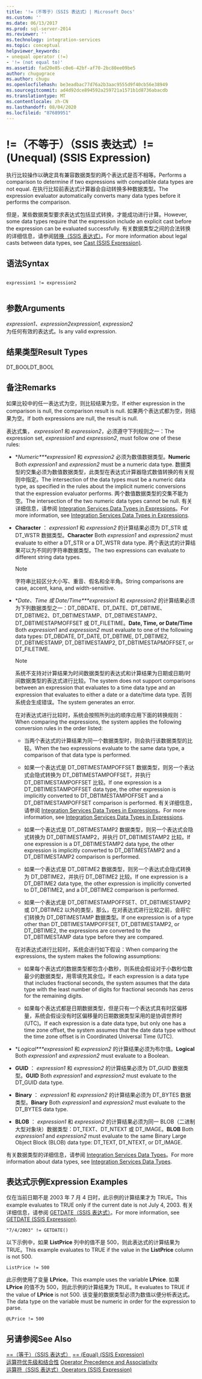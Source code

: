 ```yaml
---
title: '!=（不等于）（SSIS 表达式）| Microsoft Docs'
ms.custom: ''
ms.date: 06/13/2017
ms.prod: sql-server-2014
ms.reviewer: ''
ms.technology: integration-services
ms.topic: conceptual
helpviewer_keywords:
- unequal operator (!=)
- '!= (not equal to)'
ms.assetid: fad20e85-c0e6-42bf-af70-2bc80ee09be5
author: chugugrace
ms.author: chugu
ms.openlocfilehash: be3eadbac77d76a2b3aac9555d9f40cb56e38949
ms.sourcegitcommit: ad4d92dce894592a259721a1571b1d8736abacdb
ms.translationtype: MT
ms.contentlocale: zh-CN
ms.lasthandoff: 08/04/2020
ms.locfileid: "87689951"
---
```

# <a name="-unequal-ssis-expression"></a><span data-ttu-id="c88bf-102">!=（不等于）（SSIS 表达式）</span><span class="sxs-lookup"><span data-stu-id="c88bf-102">!= (Unequal) (SSIS Expression)</span></span>
  <span data-ttu-id="c88bf-103">执行比较操作以确定具有兼容数据类型的两个表达式是否不相等。</span><span class="sxs-lookup"><span data-stu-id="c88bf-103">Performs a comparison to determine if two expressions with compatible data types are not equal.</span></span> <span data-ttu-id="c88bf-104">在执行比较前表达式计算器会自动转换多种数据类型。</span><span class="sxs-lookup"><span data-stu-id="c88bf-104">The expression evaluator automatically converts many data types before it performs the comparison.</span></span>  
  
 <span data-ttu-id="c88bf-105">但是，某些数据类型要求表达式包括显式转换，才能成功进行计算。</span><span class="sxs-lookup"><span data-stu-id="c88bf-105">However, some data types require that the expression include an explicit cast before the expression can be evaluated successfully.</span></span> <span data-ttu-id="c88bf-106">有关数据类型之间的合法转换的详细信息，请参阅[转换（SSIS 表达式）](cast-ssis-expression.md)。</span><span class="sxs-lookup"><span data-stu-id="c88bf-106">For more information about legal casts between data types, see [Cast &#40;SSIS Expression&#41;](cast-ssis-expression.md).</span></span>  
  
## <a name="syntax"></a><span data-ttu-id="c88bf-107">语法</span><span class="sxs-lookup"><span data-stu-id="c88bf-107">Syntax</span></span>  
  
```  
  
expression1 != expression2  
  
```  
  
## <a name="arguments"></a><span data-ttu-id="c88bf-108">参数</span><span class="sxs-lookup"><span data-stu-id="c88bf-108">Arguments</span></span>  
 <span data-ttu-id="c88bf-109">*expression1、expression2*</span><span class="sxs-lookup"><span data-stu-id="c88bf-109">*expression1, expression2*</span></span>  
 <span data-ttu-id="c88bf-110">为任何有效的表达式。</span><span class="sxs-lookup"><span data-stu-id="c88bf-110">Is any valid expression.</span></span>  
  
## <a name="result-types"></a><span data-ttu-id="c88bf-111">结果类型</span><span class="sxs-lookup"><span data-stu-id="c88bf-111">Result Types</span></span>  
 <span data-ttu-id="c88bf-112">DT_BOOL</span><span class="sxs-lookup"><span data-stu-id="c88bf-112">DT_BOOL</span></span>  
  
## <a name="remarks"></a><span data-ttu-id="c88bf-113">备注</span><span class="sxs-lookup"><span data-stu-id="c88bf-113">Remarks</span></span>  
 <span data-ttu-id="c88bf-114">如果比较中的任一表达式为空，则比较结果为空。</span><span class="sxs-lookup"><span data-stu-id="c88bf-114">If either expression in the comparison is null, the comparison result is null.</span></span> <span data-ttu-id="c88bf-115">如果两个表达式都为空，则结果为空。</span><span class="sxs-lookup"><span data-stu-id="c88bf-115">If both expressions are null, the result is null.</span></span>  
  
 <span data-ttu-id="c88bf-116">表达式集， *expression1* 和 *expression2*，必须遵守下列规则之一：</span><span class="sxs-lookup"><span data-stu-id="c88bf-116">The expression set, *expression1* and *expression2*, must follow one of these rules:</span></span>  
  
-   <span data-ttu-id="c88bf-117">\**Numeric\*\*\*expression1* 和 *expression2* 必须为数值数据类型。</span><span class="sxs-lookup"><span data-stu-id="c88bf-117">**Numeric** Both *expression1* and *expression2* must be a numeric data type.</span></span> <span data-ttu-id="c88bf-118">数据类型的交集必须为数值数据类型，此类型在表达式计算器隐式数值转换的有关规则中指定。</span><span class="sxs-lookup"><span data-stu-id="c88bf-118">The intersection of the data types must be a numeric data type, as specified in the rules about the implicit numeric conversions that the expression evaluator performs.</span></span> <span data-ttu-id="c88bf-119">两个数值数据类型的交集不能为空。</span><span class="sxs-lookup"><span data-stu-id="c88bf-119">The intersection of the two numeric data types cannot be null.</span></span> <span data-ttu-id="c88bf-120">有关详细信息，请参阅 [Integration Services Data Types in Expressions](integration-services-data-types-in-expressions.md)。</span><span class="sxs-lookup"><span data-stu-id="c88bf-120">For more information, see [Integration Services Data Types in Expressions](integration-services-data-types-in-expressions.md).</span></span>  
  
-   <span data-ttu-id="c88bf-121">**Character** ： *expression1* 和 *expression2* 的计算结果必须为 DT_STR 或 DT_WSTR 数据类型。</span><span class="sxs-lookup"><span data-stu-id="c88bf-121">**Character** Both *expression1* and *expression2* must evaluate to either a DT_STR or a DT_WSTR data type.</span></span> <span data-ttu-id="c88bf-122">两个表达式的计算结果可以为不同的字符串数据类型。</span><span class="sxs-lookup"><span data-stu-id="c88bf-122">The two expressions can evaluate to different string data types.</span></span>  
  
    > [!NOTE]  
    >  <span data-ttu-id="c88bf-123">字符串比较区分大小写、重音、假名和全半角。</span><span class="sxs-lookup"><span data-stu-id="c88bf-123">String comparisons are case, accent, kana, and width-sensitive.</span></span>  
  
-   <span data-ttu-id="c88bf-124">\**Date、Time 或 Date/Time\*\*\*expression1* 和 *expression2* 的计算结果必须为下列数据类型之一：DT_DBDATE、DT_DATE、DT_DBTIME、DT_DBTIME2、DT_DBTIMESTAMP、DT_DBTIMESTAMP2、DT_DBTIMESTAPMOFFSET 或 DT_FILETIME。</span><span class="sxs-lookup"><span data-stu-id="c88bf-124">**Date, Time, or Date/Time** Both *expression1* and *expression2* must evaluate to one of the following data types: DT_DBDATE, DT_DATE, DT_DBTIME, DT_DBTIME2, DT_DBTIMESTAMP, DT_DBTIMESTAMP2, DT_DBTIMESTAPMOFFSET, or DT_FILETIME.</span></span>  
  
    > [!NOTE]  
    >  <span data-ttu-id="c88bf-125">系统不支持对计算结果为时间数据类型的表达式和计算结果为日期或日期/时间数据类型的表达式进行比较。</span><span class="sxs-lookup"><span data-stu-id="c88bf-125">The system does not support comparisons between an expression that evaluates to a time data type and an expression that evaluates to either a date or a date/time data type.</span></span> <span data-ttu-id="c88bf-126">否则系统会生成错误。</span><span class="sxs-lookup"><span data-stu-id="c88bf-126">The system generates an error.</span></span>  
  
     <span data-ttu-id="c88bf-127">在对表达式进行比较时，系统会按照所列出的顺序应用下面的转换规则：</span><span class="sxs-lookup"><span data-stu-id="c88bf-127">When comparing the expressions, the system applies the following conversion rules in the order listed:</span></span>  
  
    -   <span data-ttu-id="c88bf-128">当两个表达式的计算结果为同一个数据类型时，则会执行该数据类型的比较。</span><span class="sxs-lookup"><span data-stu-id="c88bf-128">When the two expressions evaluate to the same data type, a comparison of that data type is performed.</span></span>  
  
    -   <span data-ttu-id="c88bf-129">如果一个表达式是 DT_DBTIMESTAMPOFFSET 数据类型，则另一个表达式会隐式转换为 DT_DBTIMESTAMPOFFSET，并执行 DT_DBTIMESTAMPOFFSET 比较。</span><span class="sxs-lookup"><span data-stu-id="c88bf-129">If one expression is a DT_DBTIMESTAMPOFFSET data type, the other expression is implicitly converted to DT_DBTIMESTAMPOFFSET and a DT_DBTIMESTAMPOFFSET comparison is performed.</span></span> <span data-ttu-id="c88bf-130">有关详细信息，请参阅 [Integration Services Data Types in Expressions](integration-services-data-types-in-expressions.md)。</span><span class="sxs-lookup"><span data-stu-id="c88bf-130">For more information, see [Integration Services Data Types in Expressions](integration-services-data-types-in-expressions.md).</span></span>  
  
    -   <span data-ttu-id="c88bf-131">如果一个表达式是 DT_DBTIMESTAMP2 数据类型，则另一个表达式会隐式转换为 DT_DBTIMESTAMP2，并执行 DT_DBTIMESTAMP2 比较。</span><span class="sxs-lookup"><span data-stu-id="c88bf-131">If one expression is a DT_DBTIMESTAMP2 data type, the other expression is implicitly converted to DT_DBTIMESTAMP2 and a DT_DBTIMESTAMP2 comparison is performed.</span></span>  
  
    -   <span data-ttu-id="c88bf-132">如果一个表达式是 DT_DBTIME2 数据类型，则另一个表达式会隐式转换为 DT_DBTIME2，并执行 DT_DBTIME2 比较。</span><span class="sxs-lookup"><span data-stu-id="c88bf-132">If one expression is a DT_DBTIME2 data type, the other expression is implicitly converted to DT_DBTIME2, and a DT_DBTIME2 comparison is performed.</span></span>  
  
    -   <span data-ttu-id="c88bf-133">如果一个表达式是 DT_DBTIMESTAMPOFFSET、DT_DBTIMESTAMP2 或 DT_DBTIME2 以外的类型，那么，在对表达式进行比较之前，会将它们转换为 DT_DBTIMESTAMP 数据类型。</span><span class="sxs-lookup"><span data-stu-id="c88bf-133">If one expression is of a type other than DT_DBTIMESTAMPOFFSET, DT_DBTIMESTAMP2, or DT_DBTIME2, the expressions are converted to the DT_DBTIMESTAMP data type before they are compared.</span></span>  
  
     <span data-ttu-id="c88bf-134">在对表达式进行比较时，系统会进行如下假设：</span><span class="sxs-lookup"><span data-stu-id="c88bf-134">When comparing the expressions, the system makes the following assumptions:</span></span>  
  
    -   <span data-ttu-id="c88bf-135">如果每个表达式的数据类型都包含小数秒，则系统会假设对于小数秒位数最少的数据类型，用零填充其余位。</span><span class="sxs-lookup"><span data-stu-id="c88bf-135">If each expression is a data type that includes fractional seconds, the system assumes that the data type with the least number of digits for fractional seconds has zeros for the remaining digits.</span></span>  
  
    -   <span data-ttu-id="c88bf-136">如果每个表达式都是日期数据类型，但是只有一个表达式具有时区偏移量，系统会假设没有时区偏移量的日期数据类型采用的是协调世界时 (UTC)。</span><span class="sxs-lookup"><span data-stu-id="c88bf-136">If each expression is a date data type, but only one has a time zone offset, the system assumes that the date data type without the time zone offset is in Coordinated Universal Time (UTC).</span></span>  
  
-   <span data-ttu-id="c88bf-137">\**Logical\*\*\*expression1* 和 *expression2* 的计算结果必须为布尔值。</span><span class="sxs-lookup"><span data-stu-id="c88bf-137">**Logical** Both *expression1* and *expression2* must evaluate to a Boolean.</span></span>  
  
-   <span data-ttu-id="c88bf-138">**GUID** ： *expression1* 和 *expression2* 的计算结果必须为 DT_GUID 数据类型。</span><span class="sxs-lookup"><span data-stu-id="c88bf-138">**GUID** Both *expression1* and *expression2* must evaluate to the DT_GUID data type.</span></span>  
  
-   <span data-ttu-id="c88bf-139">**Binary** ： *expression1* 和 *expression2* 的计算结果必须为 DT_BYTES 数据类型。</span><span class="sxs-lookup"><span data-stu-id="c88bf-139">**Binary** Both *expression1* and *expression2* must evaluate to the DT_BYTES data type.</span></span>  
  
-   <span data-ttu-id="c88bf-140">**BLOB** ： *expression1* 和 *expression2* 的计算结果必须为同一 BLOB（二进制大型对象块）数据类型：DT_TEXT、DT_NTEXT 或 DT_IMAGE。</span><span class="sxs-lookup"><span data-stu-id="c88bf-140">**BLOB** Both *expression1* and *expression2* must evaluate to the same Binary Large Object Block (BLOB) data type: DT_TEXT, DT_NTEXT, or DT_IMAGE.</span></span>  
  
 <span data-ttu-id="c88bf-141">有关数据类型的详细信息，请参阅 [Integration Services Data Types](../data-flow/integration-services-data-types.md)。</span><span class="sxs-lookup"><span data-stu-id="c88bf-141">For more information about data types, see [Integration Services Data Types](../data-flow/integration-services-data-types.md).</span></span>  
  
## <a name="expression-examples"></a><span data-ttu-id="c88bf-142">表达式示例</span><span class="sxs-lookup"><span data-stu-id="c88bf-142">Expression Examples</span></span>  
 <span data-ttu-id="c88bf-143">仅在当前日期不是 2003 年 7 月 4 日时，此示例的计算结果才为 TRUE。</span><span class="sxs-lookup"><span data-stu-id="c88bf-143">This example evaluates to TRUE only if the current date is not July 4, 2003.</span></span> <span data-ttu-id="c88bf-144">有关详细信息，请参阅 [GETDATE（SSIS 表达式）](getdate-ssis-expression.md)。</span><span class="sxs-lookup"><span data-stu-id="c88bf-144">For more information, see [GETDATE &#40;SSIS Expression&#41;](getdate-ssis-expression.md).</span></span>  
  
```  
"7/4/2003" != GETDATE()  
```  
  
 <span data-ttu-id="c88bf-145">以下示例中，如果 **ListPrice** 列中的值不是 500，则此表达式的计算结果为 TRUE。</span><span class="sxs-lookup"><span data-stu-id="c88bf-145">This example evaluates to TRUE if the value in the **ListPrice** column is not 500.</span></span>  
  
```  
ListPrice != 500  
```  
  
 <span data-ttu-id="c88bf-146">此示例使用了变量 **LPrice**。</span><span class="sxs-lookup"><span data-stu-id="c88bf-146">This example uses the variable **LPrice**.</span></span> <span data-ttu-id="c88bf-147">如果 **LPrice** 的值不为 500，则此示例的计算结果为 TRUE。</span><span class="sxs-lookup"><span data-stu-id="c88bf-147">It evaluates to TRUE if the value of **LPrice** is not 500.</span></span> <span data-ttu-id="c88bf-148">该变量的数据类型必须为数值以便分析表达式。</span><span class="sxs-lookup"><span data-stu-id="c88bf-148">The data type on the variable must be numeric in order for the expression to parse.</span></span>  
  
```  
@LPrice != 500  
```  
  
## <a name="see-also"></a><span data-ttu-id="c88bf-149">另请参阅</span><span class="sxs-lookup"><span data-stu-id="c88bf-149">See Also</span></span>  
 <span data-ttu-id="c88bf-150">[==（等于）（SSIS 表达式）](equal-ssis-expression.md) </span><span class="sxs-lookup"><span data-stu-id="c88bf-150">[== &#40;Equal&#41; &#40;SSIS Expression&#41;](equal-ssis-expression.md) </span></span>  
 <span data-ttu-id="c88bf-151">[运算符优先级和结合性](operator-precedence-and-associativity.md) </span><span class="sxs-lookup"><span data-stu-id="c88bf-151">[Operator Precedence and Associativity](operator-precedence-and-associativity.md) </span></span>  
 [<span data-ttu-id="c88bf-152">运算符（SSIS 表达式）</span><span class="sxs-lookup"><span data-stu-id="c88bf-152">Operators &#40;SSIS Expression&#41;</span></span>](operators-ssis-expression.md)  
  
  
